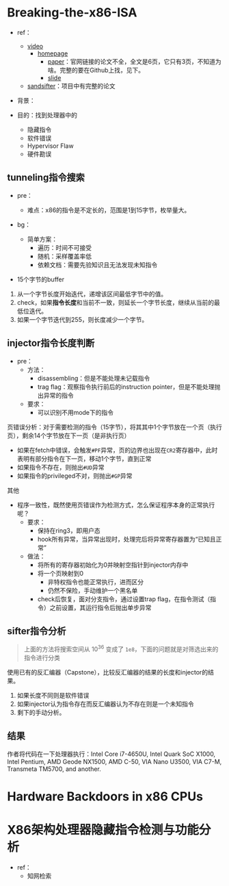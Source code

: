 # Breaking-the-x86-ISA

+ ref：
	+ [video](https://www.youtube.com/watch?v=KrksBdWcZgQ)
		+ [homepage](https://www.blackhat.com/us-17/briefings.html#breaking-the-x86-instruction-set)
			+ [paper](https://www.blackhat.com/docs/us-17/thursday/us-17-Domas-Breaking-The-x86-Instruction-Set-wp.pdf)：官网链接的论文不全，全文是6页，它只有3页，不知道为啥。完整的要在Github上找，见下。
			+ [slide](https://www.blackhat.com/docs/us-17/thursday/us-17-Domas-Breaking-The-x86-ISA.pdf)
	+ [sandsifter](https://github.com/xoreaxeaxeax/sandsifter)：项目中有完整的论文

+ 背景：
+ 目的：找到处理器中的
	+ 隐藏指令
	+ 软件错误
	+ Hypervisor Flaw
	+ 硬件勘误

## tunneling指令搜索

+ pre：
	+ 难点：x86的指令是不定长的，范围是1到15字节，枚举量大。
+ bg：
	+ 简单方案：
		+ 遍历：时间不可接受
		+ 随机：采样覆盖率低
		+ 依赖文档：需要先验知识且无法发现未知指令

+ 15个字节的buffer
1. 从一个字节长度开始迭代，递增该区间最低字节中的值。
2. check，如果**指令长度**和当前不一致，则延长一个字节长度，继续从当前的最低位迭代。
3. 如果一个字节迭代到255，则长度减少一个字节。

## injector指令长度判断

+ pre：
	+ 方法：
		+ disassembling：但是不能处理未记载指令
		+ trag flag：观察指令执行前后的instruction pointer，但是不能处理抛出异常的指令
	+ 要求：
		+ 可以识别不用mode下的指令

页错误分析：对于需要检测的指令（15字节），将其其中1个字节放在一个页（执行页），剩余14个字节放在下一页（是非执行页）
+ 如果在fetch中错误，会触发`#PF`异常，页的边界也出现在`CR2`寄存器中，此时表明有部分指令在下一页，移动1个字节，直到正常
+ 如果指令不存在，则抛出`#UD`异常
+ 如果指令的privileged不对，则抛出`#GP`异常

其他

+ 程序一致性，既然使用页错误作为检测方式，怎么保证程序本身的正常执行呢？
	+ 要求：
		+ 保持在ring3，即用户态
		+ hook所有异常，当异常出现时，处理完后将异常寄存器置为“已知且正常”
	+ 做法：
		+ 将所有的寄存器初始化为0并映射空指针到injector内存中
		+ 将一个页映射到0
			+ 非特权指令也能正常执行，进而区分
			+ 仍然不保险，手动维护一个黑名单
		+ check后恢复，面对分支指令，通过设置trap flag，在指令测试（指令）之前设置，其运行指令后抛出单步异常

## sifter指令分析
>上面的方法将搜索空间从 ${10}^{36}$ 变成了 `1e8`，下面的问题就是对筛选出来的指令进行分类

使用已有的反汇编器（Capstone），比较反汇编器的结果的长度和injector的结果。
1. 如果长度不同则是软件错误
2. 如果injector认为指令存在而反汇编器认为不存在则是一个未知指令
3. 剩下的手动分析。

## 结果

作者将代码在一下处理器执行：Intel Core i7-4650U, Intel Quark SoC X1000, Intel Pentium, AMD Geode NX1500, AMD C-50, VIA Nano U3500, VIA C7-M, Transmeta TM5700, and another.

# Hardware Backdoors in x86 CPUs



# X86架构处理器隐藏指令检测与功能分析

+ ref：
	+ 知网检索

